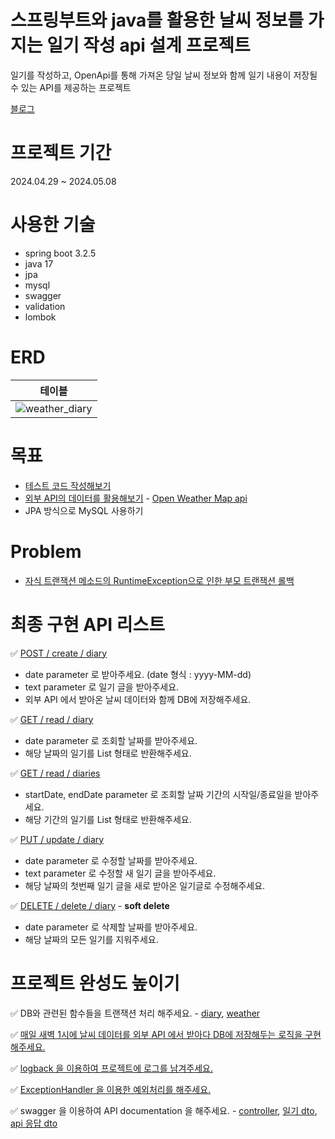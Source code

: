 # 스프링부트와 java를 활용한 날씨 정보를 가지는 일기 작성 api 설계 프로젝트

일기를 작성하고, OpenApi를 통해 가져온 당일 날씨 정보와 함께 일기 내용이 저장될 수 있는 API를 제공하는 프로젝트

[블로그](https://velog.io/@yjj7819/series/%EB%82%A0%EC%94%A8-%EC%A0%95%EB%B3%B4%EB%A5%BC-%EA%B0%80%EC%A7%80%EB%8A%94-%EC%9D%BC%EA%B8%B0-%EC%9E%91%EC%84%B1-api-%EC%84%A4%EA%B3%84-%ED%94%84%EB%A1%9C%EC%A0%9D%ED%8A%B8)

# 프로젝트 기간

2024.04.29 ~ 2024.05.08

# 사용한 기술

- spring boot 3.2.5
- java 17
- jpa
- mysql
- swagger
- validation
- lombok

# ERD

|                                                        테이블                                                         |
|:------------------------------------------------------------------------------------------------------------------:|
| ![weather_diary](https://github.com/JinhwanB/WeatherDiaryPj/assets/123534245/b6cfcbbc-b2da-432e-aadb-748729f94d48) |

# 목표

- [테스트 코드 작성해보기](https://github.com/JinhwanB/WeatherDiaryPj/tree/main/src/test/java/com/jh/weatherdiarypj)
- [외부 API의 데이터를 활용해보기](https://github.com/JinhwanB/WeatherDiaryPj/blob/fbe6e50b968143e50ebedaa967f420eabf0c5008/src/main/java/com/jh/weatherdiarypj/weather/service/WeatherService.java#L67) - [Open Weather Map api](https://openweathermap.org/)
- JPA 방식으로 MySQL 사용하기

# Problem

- [자식 트랜잭션 메소드의 RuntimeException으로 인한 부모 트랜잭션 롤백](https://github.com/JinhwanB/WeatherDiaryPj/issues/1#issue-2270308074)

# 최종 구현 API 리스트

✅ [POST / create / diary](https://github.com/JinhwanB/WeatherDiaryPj/blob/fbe6e50b968143e50ebedaa967f420eabf0c5008/src/main/java/com/jh/weatherdiarypj/diary/controller/DiaryController.java#L49)

- date parameter 로 받아주세요. (date 형식 : yyyy-MM-dd)
- text parameter 로 일기 글을 받아주세요.
- 외부 API 에서 받아온 날씨 데이터와 함께 DB에 저장해주세요.

✅ [GET / read / diary](https://github.com/JinhwanB/WeatherDiaryPj/blob/fbe6e50b968143e50ebedaa967f420eabf0c5008/src/main/java/com/jh/weatherdiarypj/diary/controller/DiaryController.java#L115)

- date parameter 로 조회할 날짜를 받아주세요.
- 해당 날짜의 일기를 List 형태로 반환해주세요.

✅ [GET / read / diaries](https://github.com/JinhwanB/WeatherDiaryPj/blob/fbe6e50b968143e50ebedaa967f420eabf0c5008/src/main/java/com/jh/weatherdiarypj/diary/controller/DiaryController.java#L136)

- startDate, endDate parameter 로 조회할 날짜 기간의 시작일/종료일을 받아주세요.
- 해당 기간의 일기를 List 형태로 반환해주세요.

✅ [PUT / update / diary](https://github.com/JinhwanB/WeatherDiaryPj/blob/fbe6e50b968143e50ebedaa967f420eabf0c5008/src/main/java/com/jh/weatherdiarypj/diary/controller/DiaryController.java#L73)

- date parameter 로 수정할 날짜를 받아주세요.
- text parameter 로 수정할 새 일기 글을 받아주세요.
- 해당 날짜의 첫번째 일기 글을 새로 받아온 일기글로 수정해주세요.

✅ [DELETE / delete / diary](https://github.com/JinhwanB/WeatherDiaryPj/blob/fbe6e50b968143e50ebedaa967f420eabf0c5008/src/main/java/com/jh/weatherdiarypj/diary/controller/DiaryController.java#L94) -
**soft delete**

- date parameter 로 삭제할 날짜를 받아주세요.
- 해당 날짜의 모든 일기를 지워주세요.

# 프로젝트 완성도 높이기

✅ DB와 관련된 함수들을 트랜잭션 처리
해주세요. - [diary](https://github.com/JinhwanB/WeatherDiaryPj/blob/main/src/main/java/com/jh/weatherdiarypj/diary/service/DiaryService.java), [weather](https://github.com/JinhwanB/WeatherDiaryPj/blob/main/src/main/java/com/jh/weatherdiarypj/weather/service/WeatherService.java)

✅ [매일 새벽 1시에 날씨 데이터를 외부 API 에서 받아다 DB에 저장해두는 로직을 구현해주세요.](https://github.com/JinhwanB/WeatherDiaryPj/blob/fbe6e50b968143e50ebedaa967f420eabf0c5008/src/main/java/com/jh/weatherdiarypj/weather/service/WeatherService.java#L37)

✅ [logback 을 이용하여 프로젝트에 로그를 남겨주세요.](https://github.com/JinhwanB/WeatherDiaryPj/blob/main/src/main/resources/logback-spring.xml)

✅ [ExceptionHandler 을 이용한 예외처리를 해주세요.](https://github.com/JinhwanB/WeatherDiaryPj/blob/main/src/main/java/com/jh/weatherdiarypj/config/GlobalExceptionHandler.java)

✅ swagger 을 이용하여 API documentation 을
해주세요. - [controller](https://github.com/JinhwanB/WeatherDiaryPj/blob/main/src/main/java/com/jh/weatherdiarypj/diary/controller/DiaryController.java), [일기 dto](https://github.com/JinhwanB/WeatherDiaryPj/blob/main/src/main/java/com/jh/weatherdiarypj/diary/dto/DiaryResponseDto.java), [api 응답 dto](https://github.com/JinhwanB/WeatherDiaryPj/blob/main/src/main/java/com/jh/weatherdiarypj/config/GlobalApiResponse.java)

